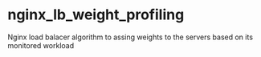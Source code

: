 # nginx_lb_weight_profiling
Nginx load balacer algorithm to assing weights to the servers based on its monitored workload
